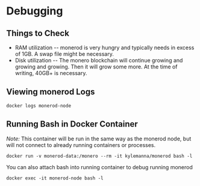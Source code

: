 # Debugging

## Things to Check

* RAM utilization -- monerod is very hungry and typically needs in excess of 1GB.  A swap file might be necessary.
* Disk utilization -- The monero blockchain will continue growing and growing and growing.  Then it will grow some more.  At the time of writing, 40GB+ is necessary.

## Viewing monerod Logs

    docker logs monerod-node


## Running Bash in Docker Container

*Note:* This container will be run in the same way as the monerod node, but will not connect to already running containers or processes.

    docker run -v monerod-data:/monero --rm -it kylemanna/monerod bash -l

You can also attach bash into running container to debug running monerod

    docker exec -it monerod-node bash -l
